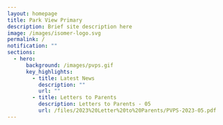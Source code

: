 ```yaml
---
layout: homepage
title: Park View Primary
description: Brief site description here
image: /images/isomer-logo.svg
permalink: /
notification: ""
sections:
  - hero:
      background: /images/pvps.gif
      key_highlights:
        - title: Latest News
          description: ""
          url: ""
        - title: Letters to Parents
          description: Letters to Parents - 05
          url: /files/2023%20Letter%20to%20Parents/PVPS-2023-05.pdf
---
```

